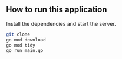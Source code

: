 ## How to run this application

Install the dependencies and start the server.

```sh
git clone 
go mod download
go mod tidy
go run main.go
```
